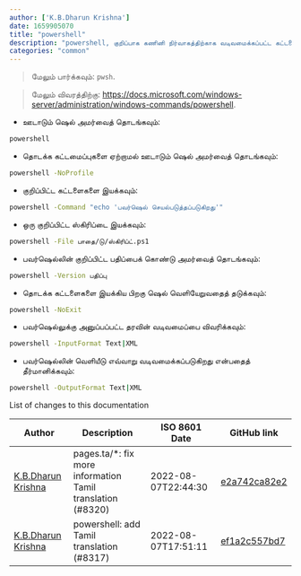 ```yaml
---
author: ['K.B.Dharun Krishna']
date: 1659905070
title: "powershell"
description: "powershell, குறிப்பாக கணினி நிர்வாகத்திற்காக வடிவமைக்கப்பட்ட கட்டளை வரி ஷெல் மற்றும் ஸ்கிரிப்டிங் மொழி."
categories: "common"
---
```

> மேலும் பார்க்கவும்: `pwsh`.

> மேலும் விவரத்திற்கு: <https://docs.microsoft.com/windows-server/administration/windows-commands/powershell>.

- ஊடாடும் ஷெல் அமர்வைத் தொடங்கவும்:

```bash
powershell
```

- தொடக்க கட்டமைப்புகளை ஏற்றாமல் ஊடாடும் ஷெல் அமர்வைத் தொடங்கவும்:

```bash
powershell -NoProfile
```

- குறிப்பிட்ட கட்டளைகளை இயக்கவும்:

```bash
powershell -Command "echo 'பவர்ஷெல் செயல்படுத்தப்படுகிறது'"
```

- ஒரு குறிப்பிட்ட ஸ்கிரிப்டை இயக்கவும்:

```bash
powershell -File பாதை/டு/ஸ்கிரிப்ட்.ps1
```

- பவர்ஷெல்லின் குறிப்பிட்ட பதிப்பைக் கொண்டு அமர்வைத் தொடங்கவும்:

```bash
powershell -Version பதிப்பு
```

- தொடக்க கட்டளைகளை இயக்கிய பிறகு ஷெல் வெளியேறுவதைத் தடுக்கவும்:

```bash
powershell -NoExit
```

- பவர்ஷெல்லுக்கு அனுப்பப்பட்ட தரவின் வடிவமைப்பை விவரிக்கவும்:

```bash
powershell -InputFormat Text|XML
```

- பவர்ஷெல்லின் வெளியீடு எவ்வாறு வடிவமைக்கப்படுகிறது என்பதைத் தீர்மானிக்கவும்:

```bash
powershell -OutputFormat Text|XML
```
List of changes to this documentation


Author | Description | ISO 8601 Date | GitHub link
------|-----|-----|-----
[K.B.Dharun Krishna](mailto:kbdharunkrishna@gmail.com) | pages.ta/*: fix more information Tamil translation (#8320) | 2022-08-07T22:44:30 | [e2a742ca82e2](https://github.com/tldr-pages/tldr/commit/e2a742ca82e2889a2d605962a45196e64b7579e4)
[K.B.Dharun Krishna](mailto:kbdharunkrishna@gmail.com) | powershell: add Tamil translation (#8317) | 2022-08-07T17:51:11 | [ef1a2c557bd7](https://github.com/tldr-pages/tldr/commit/ef1a2c557bd7c4f86e8ad0d71a882db5e091abc9)


